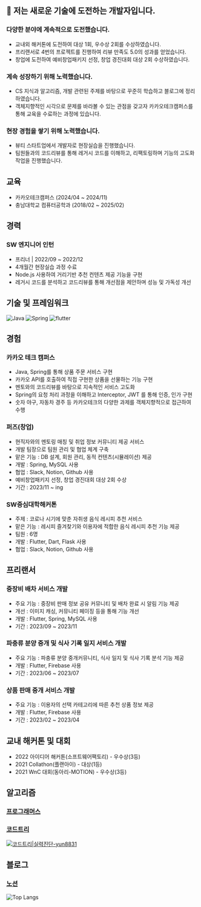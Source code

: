 ## 🚀 저는 새로운 기술에 도전하는 개발자입니다.

### 다양한 분야에 계속적으로 도전했습니다.
- 교내외 해커톤에 도전하여 대상 1회, 우수상 2회를 수상하였습니다.
- 프리랜서로 4번의 프로젝트를 진행하여 리뷰 만족도 5.0의 성과를 얻었습니다.
- 창업에 도전하여 예비창업패키지 선정, 창업 경진대회 대상 2회 수상하였습니다.

### 계속 성장하기 위해 노력했습니다.
- CS 지식과 알고리즘, 개발 관련된 주제를 바탕으로 꾸준히 학습하고 블로그에 정리하였습니다.
- 객체지향적인 시각으로 문제를 바라볼 수 있는 관점을 갖고자 카카오테크캠퍼스를 통해 교육을 수료하는 과정에 있습니다.

### 현장 경험을 쌓기 위해 노력했습니다.
- 뷰티 스타트업에서 개발자로 현장실습을 진행했습니다.
- 팀원들과의 코드리뷰를 통해 레거시 코드를 이해하고, 리팩토링하며 기능의 고도화 작업을 진행했습니다.

## 교육
- 카카오테크캠퍼스 (2024/04 ~ 2024/11)
- 충남대학교 컴퓨터공학과 (2018/02 ~ 2025/02)

## 경력

### SW 엔지니어 인턴
- 프리너 | 2022/09 ~ 2022/12
- 4개월간 현장실습 과정 수료
- Node.js 사용하여 거리기반 추천 컨텐츠 제공 기능을 구현
- 레거시 코드를 분석하고 코드리뷰를 통해 개선점을 제안하며 성능 및 가독성 개선
  
## 기술 및 프레임워크
![Java](https://img.shields.io/badge/java-%23ED8B00.svg?style=for-the-badge&logo=openjdk&logoColor=white)
![Spring](https://img.shields.io/badge/spring-%236DB33F.svg?style=for-the-badge&logo=spring&logoColor=white)
![flutter](https://img.shields.io/badge/Flutter-02569B?style=for-the-badge&logo=flutter&logoColor=white)

## 경험

### 카카오 테크 캠퍼스
- Java, Spring를 통해 상품 주문 서비스 구현
- 카카오 API를 호출하여 직접 구현한 상품을 선물하는 기능 구현
- 멘토와의 코드리뷰를 바탕으로 지속적인 서비스 고도화
- Spring의 요청 처리 과정을 이해하고 Interceptor, JWT 를 통해 인증, 인가 구현
- 숫자 야구, 자동차 경주 등 카카오테크의 다양한 과제를 객체지향적으로 접근하여 수행

### 퍼즈(창업)
- 현직자와의 멘토링 매칭 및 취업 정보 커뮤니티 제공 서비스
- 개발 팀장으로 팀원 관리 및 협업 체계 구축
- 맡은 기능 : DB 설계, 회원 관리, 동적 컨텐츠(시뮬레이션) 제공
- 개발 : Spring, MySQL 사용
- 협업 : Slack, Notion, Github 사용
- 예비창업패키지 선정, 창업 경진대회 대상 2회 수상
- 기간 : 2023/11 ~ ing

### SW중심대학해커톤
- 주제 : 코로나 시기에 맞춘 자취생 음식 레시피 추천 서비스
- 맡은 기능 : 레시피 즐겨찾기와 이용자에 적합한 음식 레시피 추천 기능 제공
- 팀원 : 6명
- 개발 : Flutter, Dart, Flask 사용
- 협업 : Slack, Notion, Github 사용

## 프리랜서
### 중장비 배차 서비스 개발
- 주요 기능 : 중장비 판매 정보 공유 커뮤니티 및 배차 완료 시 알림 기능 제공
- 개선 : 이미지 캐싱, 커뮤니티 페이징 등을 통해 기능 개선
- 개발 : Flutter, Spring, MySQL 사용
- 기간 : 2023/09 ~ 2023/11

### 파충류 분양 중개 및 식사 기록 일지 서비스 개발
- 주요 기능 : 파충류 분양 중개커뮤니티, 식사 일지 및 식사 기록 분석 기능 제공
- 개발 : Flutter, Firebase 사용
- 기간 : 2023/06 ~ 2023/07

### 상품 판매 중개 서비스 개발
- 주요 기능 : 이용자의 선택 카테고리에 따른 추천 상품 정보 제공
- 개발 : Flutter, Firebase 사용
- 기간 : 2023/02 ~ 2023/04

## 교내 해커톤 및 대회
- 2022 아이디어 해커톤(소프트웨어팩토리) - 우수상(3등)
- 2021 Collathon(플랜아이) - 대상(1등)
- 2021 WnC 대회(동아리-MOTION) - 우수상(3등)

## 알고리즘
### [프로그래머스](https://github.com/yunjunghun0116/algorithm)
### [코드트리](https://github.com/yunjunghun0116/codetree-TILs/tree/main)
[![코드트리|실력진단-yun8831](https://banner.codetree.ai/v1/banner/yun8831)](https://www.codetree.ai/profiles/yun8831)

## 블로그
### [노션](https://junghun2.notion.site/bfb82e2a19e34500a1fef148252ad502?pvs=74)

![Top Langs](https://github-readme-stats.vercel.app/api/top-langs/?username=yunjunghun0116&layout=compact)

